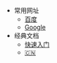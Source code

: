 - 常用网址
  - [百度](https://www.baidu.com)
  - [Google](https://www.google.com/)
- 经典文档
  - [快速入门](/example.md)
  - [:cn:](/Build.md)